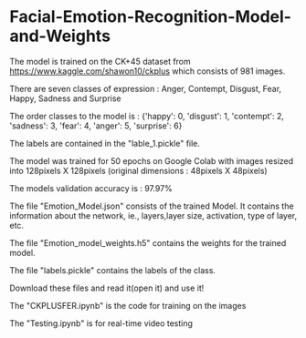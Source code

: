 # Facial-Emotion-Recognition-Model-and-Weights
The model is trained on the CK+45 dataset from https://www.kaggle.com/shawon10/ckplus which consists of 981 images.

There are seven classes of expression : Anger, Contempt, Disgust, Fear, Happy, Sadness and Surprise

The order classes to the model is : {'happy': 0, 'disgust': 1, 'contempt': 2, 'sadness': 3, 'fear': 4, 'anger': 5, 'surprise': 6}

The labels are contained in the "lable_1.pickle" file.

The model was trained for 50 epochs on Google Colab with images resized into 128pixels X 128pixels (original dimensions : 48pixels X 48pixels)

The models validation accuracy is : 97.97%

The file "Emotion_Model.json" consists of the trained Model. It contains the information about the network, ie., layers,layer size, activation, type of layer, etc.

The file "Emotion_model_weights.h5" contains the weights for the trained model.

The file "labels.pickle" contains the labels of the class.

Download these files and read it(open it) and use it!

The "CKPLUSFER.ipynb" is the code for training on the images

The "Testing.ipynb" is for real-time video testing
